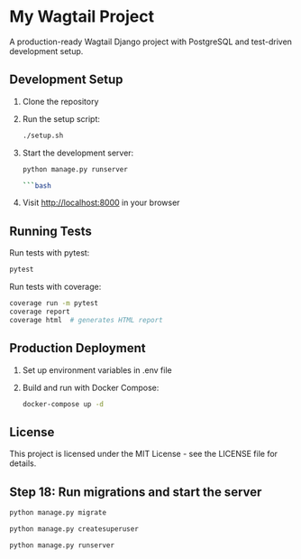 # My Wagtail Project

A production-ready Wagtail Django project with PostgreSQL and test-driven development setup.

## Development Setup

1. Clone the repository
2. Run the setup script:

   ```bash
   ./setup.sh
   ```

3. Start the development server:

   ```bash
   python manage.py runserver

   ```bash
4. Visit [http://localhost:8000](http://localhost:8000) in your browser

## Running Tests

Run tests with pytest:

```bash
pytest
```

Run tests with coverage:

```bash
coverage run -m pytest
coverage report
coverage html  # generates HTML report
```

## Production Deployment

1. Set up environment variables in .env file
2. Build and run with Docker Compose:

   ```bash
   docker-compose up -d
   ```

## License

This project is licensed under the MIT License - see the LICENSE file for details.

## Step 18: Run migrations and start the server

```bash
python manage.py migrate 
```

```bash
python manage.py createsuperuser
```

```bash
python manage.py runserver
